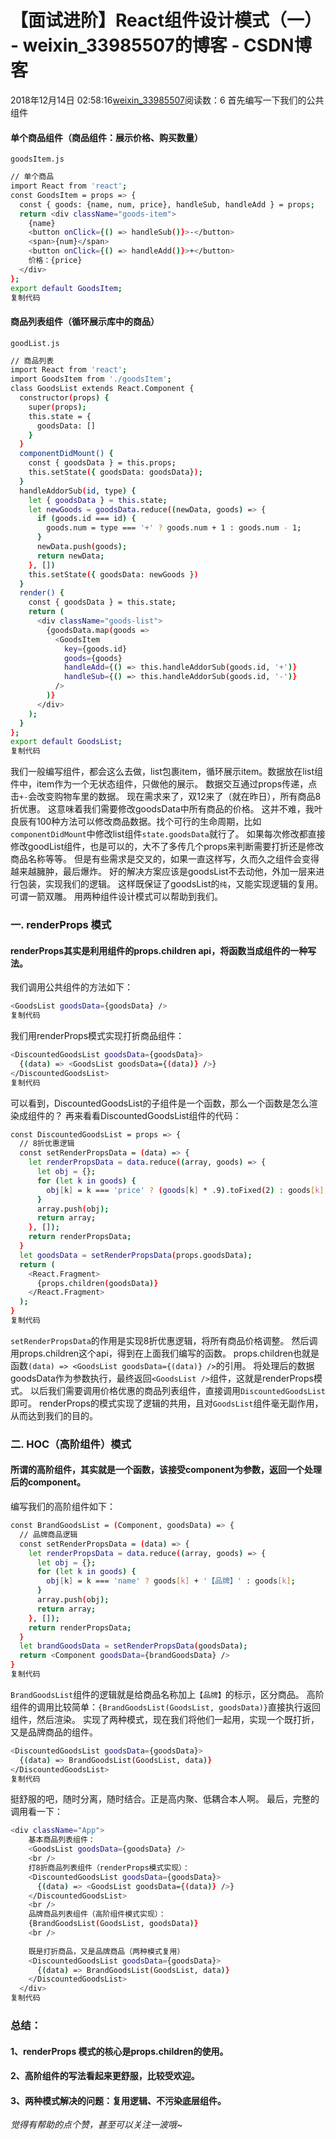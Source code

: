 # 【面试进阶】React组件设计模式（一） - weixin_33985507的博客 - CSDN博客
2018年12月14日 02:58:16[weixin_33985507](https://me.csdn.net/weixin_33985507)阅读数：6
首先编写一下我们的公共组件
#### 单个商品组件（商品组件：展示价格、购买数量）
`goodsItem.js`
```bash
// 单个商品
import React from 'react';
const GoodsItem = props => {
  const { goods: {name, num, price}, handleSub, handleAdd } = props;
  return <div className="goods-item">
    {name}  
    <button onClick={() => handleSub()}>-</button>
    <span>{num}</span>
    <button onClick={() => handleAdd()}>+</button>
    价格：{price}
  </div>
};
export default GoodsItem;
复制代码
```
#### 商品列表组件（循环展示库中的商品）
`goodList.js`
```bash
// 商品列表
import React from 'react';
import GoodsItem from './goodsItem';
class GoodsList extends React.Component {
  constructor(props) {
    super(props);
    this.state = {
      goodsData: []
    }
  }
  componentDidMount() {
    const { goodsData } = this.props;
    this.setState({ goodsData: goodsData});
  }
  handleAddorSub(id, type) {
    let { goodsData } = this.state;
    let newGoods = goodsData.reduce((newData, goods) => {
      if (goods.id === id) {
        goods.num = type === '+' ? goods.num + 1 : goods.num - 1;
      }
      newData.push(goods);
      return newData;
    }, [])
    this.setState({ goodsData: newGoods })
  }
  render() {
    const { goodsData } = this.state;
    return (
      <div className="goods-list">
        {goodsData.map(goods =>
          <GoodsItem 
            key={goods.id} 
            goods={goods}
            handleAdd={() => this.handleAddorSub(goods.id, '+')}
            handleSub={() => this.handleAddorSub(goods.id, '-')}
          />
        )}
      </div>
    );
  }
};
export default GoodsList;
复制代码
```
我们一般编写组件，都会这么去做，list包裹item，循环展示item。数据放在list组件中，item作为一个无状态组件，只做他的展示。
数据交互通过props传递，点击`+-`会改变购物车里的数据。
现在需求来了，双12来了（就在昨日），所有商品8折优惠。
这意味着我们需要修改goodsData中所有商品的价格。
这并不难，我叶良辰有100种方法可以修改商品数据。找个可行的生命周期，比如`componentDidMount`中修改list组件`state.goodsData`就行了。
如果每次修改都直接修改goodList组件，也是可以的，大不了多传几个props来判断需要打折还是修改商品名称等等。
但是有些需求是交叉的，如果一直这样写，久而久之组件会变得越来越臃肿，最后爆炸。
好的解决方案应该是goodsList不去动他，外加一层来进行包装，实现我们的逻辑。
这样既保证了goodsList的`纯`，又能实现逻辑的复用。可谓一箭双雕。
用两种组件设计模式可以帮助到我们。
### 一. renderProps 模式
#### renderProps其实是利用组件的props.children api，将函数当成组件的一种写法。
我们调用公共组件的方法如下：
```bash
<GoodsList goodsData={goodsData} />
复制代码
```
我们用renderProps模式实现打折商品组件：
```bash
<DiscountedGoodsList goodsData={goodsData}>
  {(data) => <GoodsList goodsData={(data)} />}
</DiscountedGoodsList>
复制代码
```
可以看到，DiscountedGoodsList的子组件是一个函数，那么一个函数是怎么渲染成组件的？
再来看看DiscountedGoodsList组件的代码：
```bash
const DiscountedGoodsList = props => {
  // 8折优惠逻辑
  const setRenderPropsData = (data) => {
    let renderPropsData = data.reduce((array, goods) => {
      let obj = {};
      for (let k in goods) {
        obj[k] = k === 'price' ? (goods[k] * .9).toFixed(2) : goods[k];
      }
      array.push(obj);
      return array;
    }, []);
    return renderPropsData;
  }
  let goodsData = setRenderPropsData(props.goodsData);
  return (
    <React.Fragment>
      {props.children(goodsData)}
    </React.Fragment>
  );
}
复制代码
```
`setRenderPropsData`的作用是实现8折优惠逻辑，将所有商品价格调整。
然后调用props.children这个api，得到在上面我们编写的函数。
props.children也就是函数`(data) => <GoodsList goodsData={(data)} />`的引用。
将处理后的数据goodsData作为参数执行，最终返回`<GoodsList />`组件，这就是renderProps模式。
以后我们需要调用价格优惠的商品列表组件，直接调用`DiscountedGoodsList`即可。
renderProps的模式实现了逻辑的共用，且对`GoodsList`组件毫无副作用，从而达到我们的目的。
### 二. HOC（高阶组件）模式
#### 所谓的高阶组件，其实就是一个函数，该接受component为参数，返回一个处理后的component。
编写我们的高阶组件如下：
```bash
const BrandGoodsList = (Component, goodsData) => {
  // 品牌商品逻辑
  const setRenderPropsData = (data) => {
    let renderPropsData = data.reduce((array, goods) => {
      let obj = {};
      for (let k in goods) {
        obj[k] = k === 'name' ? goods[k] + '【品牌】' : goods[k];
      }
      array.push(obj);
      return array;
    }, []);
    return renderPropsData;
  }
  let brandGoodsData = setRenderPropsData(goodsData);
  return <Component goodsData={brandGoodsData} />
}
复制代码
```
`BrandGoodsList`组件的逻辑就是给商品名称加上`【品牌】`的标示，区分商品。
高阶组件的调用比较简单：`{BrandGoodsList(GoodsList, goodsData)}`直接执行返回组件，然后渲染。
实现了两种模式，现在我们将他们一起用，实现一个既打折，又是品牌商品的组件。
```bash
<DiscountedGoodsList goodsData={goodsData}>
  {(data) => BrandGoodsList(GoodsList, data)}
</DiscountedGoodsList>
复制代码
```
挺舒服的吧，随时分离，随时结合。正是高内聚、低耦合本人啊。
最后，完整的调用看一下：
```bash
<div className="App">
    基本商品列表组件：
    <GoodsList goodsData={goodsData} />
    <br />
    打8折商品列表组件（renderProps模式实现）：
    <DiscountedGoodsList goodsData={goodsData}>
      {(data) => <GoodsList goodsData={(data)} />}
    </DiscountedGoodsList>
    <br />
    品牌商品列表组件（高阶组件模式实现）：
    {BrandGoodsList(GoodsList, goodsData)} 
    <br />
    
    既是打折商品，又是品牌商品（两种模式复用）
    <DiscountedGoodsList goodsData={goodsData}>
      {(data) => BrandGoodsList(GoodsList, data)}
    </DiscountedGoodsList>
  </div>
复制代码
```
### 总结：
#### 1、renderProps 模式的核心是props.children的使用。
#### 2、高阶组件的写法看起来更舒服，比较受欢迎。
#### 3、两种模式解决的问题：复用逻辑、不污染底层组件。
*觉得有帮助的点个赞，甚至可以关注一波哦~*
